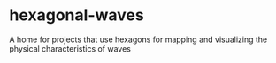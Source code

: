 # hexagonal-waves
A home for projects that use hexagons for mapping and visualizing the physical characteristics of waves

